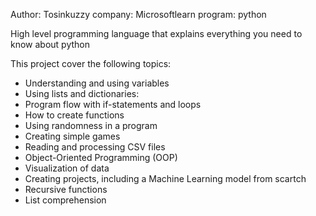 Author: Tosinkuzzy
company: Microsoftlearn
program: python

High level programming language that explains everything you need to know about python

This project cover the following topics:

* Understanding and using variables
* Using lists and dictionaries:
* Program flow with if-statements and loops
* How to create functions
* Using randomness in a program
* Creating simple games
* Reading and processing CSV files
* Object-Oriented Programming (OOP)
* Visualization of data
* Creating projects, including a Machine Learning model from scartch
* Recursive functions
* List comprehension
